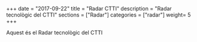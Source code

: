 +++
date        = "2017-09-22"
title       = "Radar CTTI"
description = "Radar tecnològic del CTTI"
sections    = ["Radar"]
categories  = ["radar"]
weight= 5
+++

Aquest és el Radar tecnològic del CTTI
<div id="radarctti"></div>

<link type="text/css" rel="stylesheet"  href="https://cdn.rawgit.com/mostrovoi/radar/master/main.98e8c1b72cdb7b956d6a.css">
<script type="application/javascript" src="https://cdn.rawgit.com/mostrovoi/radar/master/main.98e8c1b72cdb7b956d6a.js">
